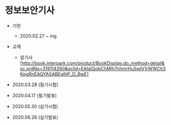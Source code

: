<h1> 정보보안기사</h1>

* 기한
  - 2020.02.27 ~ ing
  
* 교제
  - 알기사 [http://book.interpark.com/product/BookDisplay.do_method=detail&sc.prdNo=319114260&gclid=EAIaIQobChMIh7nhmrHu5wIV1rWWCh3KpgRnEAQYASABEgIhP_D_BwE]
  
* 2020.03.28 (필기시험)
* 2020.04.17 (필기발표)
* 2020.05.30 (실기시험)
* 2020.06.26 (실기발표)
